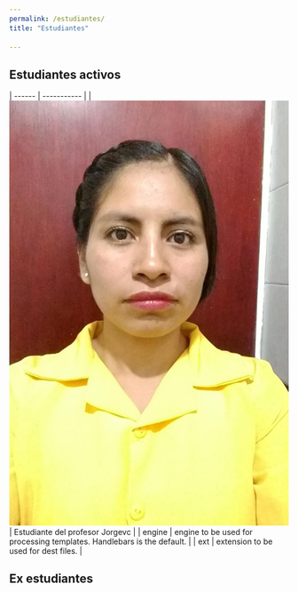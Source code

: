 ```yaml
---
permalink: /estudiantes/
title: "Estudiantes"

---
```


## Estudiantes activos

| ------ | ----------- |
| ![ Irene Marcelino Salvador](https://github.com/juliojx/jorgevc/blob/master/_data/img-20181115-wa0002.jpg)  | Estudiante del profesor Jorgevc |
| engine | engine to be used for processing templates. Handlebars is the default. |
| ext    | extension to be used for dest files. |


## Ex estudiantes

